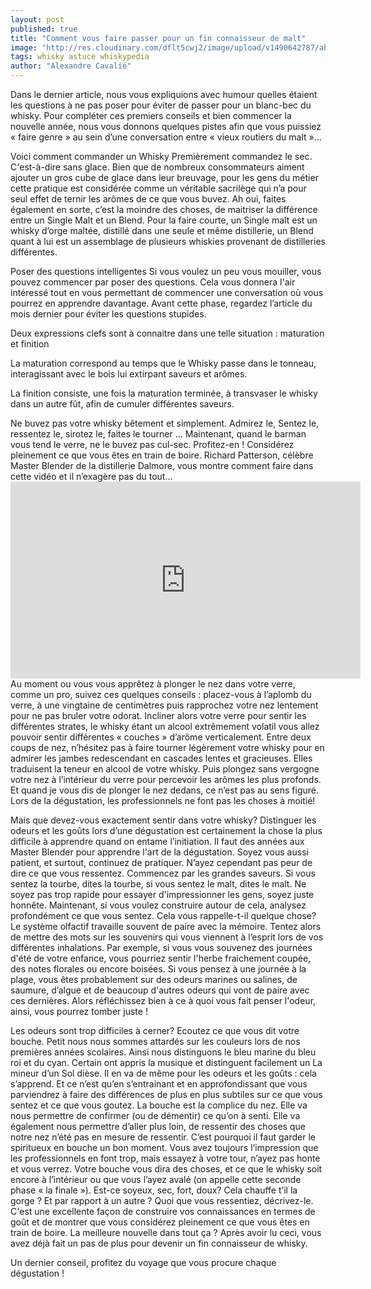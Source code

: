 ```yaml
---
layout: post
published: true
title: "Comment vous faire passer pour un fin connaisseur de malt"
image: "http://res.cloudinary.com/dflt5cwj2/image/upload/v1490642787/aberlour_c0cyv7.jpg"
tags: whisky astuce whiskypedia
author: "Alexandre Cavalié"
---
```

Dans le dernier article, nous vous expliquions avec humour quelles étaient les questions à ne pas poser pour éviter de passer pour un blanc-bec du whisky. Pour compléter ces premiers conseils et bien commencer la nouvelle année, nous vous donnons quelques pistes afin que vous puissiez « faire genre » au sein d’une conversation entre « vieux routiers du malt »…

Voici comment commander un Whisky
Premièrement commandez le sec. C'est-à-dire sans glace. Bien que de nombreux consommateurs aiment ajouter un gros cube de glace dans leur breuvage, pour les gens du métier cette pratique est considérée comme un véritable sacrilège qui n’a pour seul effet de ternir les arômes de ce que vous buvez.
Ah oui, faites également en sorte, c’est la moindre des choses, de maitriser la différence entre un Single Malt et un Blend. Pour la faire courte, un Single malt est un whisky d’orge maltée, distillé dans une seule et même distillerie, un Blend quant à lui est un assemblage de plusieurs whiskies provenant de distilleries différentes.

Poser des questions intelligentes
Si vous voulez un peu vous mouiller, vous pouvez commencer par poser des questions. Cela vous donnera l'air intéressé tout en vous permettant de commencer une conversation où vous pourrez en apprendre davantage.
Avant cette phase, regardez l’article du mois dernier pour éviter les questions stupides.

Deux expressions clefs sont à connaitre dans une telle situation : maturation et finition

La maturation correspond au temps que le Whisky passe dans le tonneau, interagissant avec le bois lui extirpant saveurs et arômes.

La finition consiste, une fois la maturation terminée, à transvaser le whisky dans un autre fût, afin de cumuler différentes saveurs.

Ne buvez pas votre whisky bêtement et simplement. Admirez le, Sentez le, ressentez le, sirotez le, faites le tourner ...
Maintenant, quand le barman vous tend le verre, ne le buvez pas cul-sec. Profitez-en ! Considérez pleinement ce que vous êtes en train de boire.
Richard Patterson, célèbre Master Blender de la distillerie Dalmore, vous montre comment faire dans cette vidéo et il n’exagère pas du tout…   <iframe width="560" height="315" src="https://www.youtube.com/embed/YVG1U-faqHY" frameborder="0" allowfullscreen></iframe>
Au moment ou vous vous apprêtez à plonger le nez dans votre verre, comme un pro, suivez ces quelques conseils :
placez-vous à l’aplomb du verre, à une vingtaine de centimètres puis rapprochez votre nez lentement pour ne pas bruler votre odorat. Incliner alors votre verre pour sentir les différentes strates, le whisky étant un alcool extrêmement volatil vous allez pouvoir sentir différentes « couches » d’arôme verticalement.
Entre deux coups de nez, n’hésitez pas à faire tourner légèrement votre whisky pour en admirer les jambes redescendant en cascades lentes et gracieuses. Elles traduisent la teneur en alcool de votre whisky.
Puis plongez sans vergogne votre nez à l’intérieur du verre pour percevoir les arômes les plus profonds. Et quand je vous dis de plonger le nez dedans, ce n’est pas au sens figuré. Lors de la dégustation, les professionnels ne font pas les choses à moitié!

Mais que devez-vous exactement sentir dans votre whisky?
Distinguer les odeurs et les goûts lors d’une dégustation est certainement la chose la plus difficile à apprendre quand on entame l’initiation. Il faut des années aux Master Blender pour apprendre l'art de la dégustation. Soyez vous aussi patient, et surtout, continuez de pratiquer.
N’ayez cependant pas peur de dire ce que vous ressentez. Commencez par les grandes saveurs. Si vous sentez la tourbe, dites la tourbe, si vous sentez le malt, dites le malt. Ne soyez pas trop rapide pour essayer d'impressionner les gens, soyez juste honnête.
Maintenant, si vous voulez construire autour de cela, analysez profondément ce que vous sentez.
Cela vous rappelle-t-il quelque chose?
Le système olfactif travaille souvent de paire avec la mémoire. Tentez alors de mettre des mots sur les souvenirs qui vous viennent à l’esprit lors de vos différentes inhalations.
Par exemple, si vous vous souvenez des journées d'été de votre enfance, vous pourriez sentir l'herbe fraichement coupée, des notes florales ou encore boisées.
Si vous pensez à une journée à la plage, vous êtes probablement sur des odeurs marines ou salines, de saumure, d’algue et de beaucoup d'autres odeurs qui vont de paire avec ces dernières.
Alors réfléchissez bien à ce à quoi vous fait penser l'odeur, ainsi, vous pourrez tomber juste !

Les odeurs sont trop difficiles à cerner? Ecoutez ce que vous dit votre bouche.
Petit nous nous sommes attardés sur les couleurs lors de nos premières années scolaires. Ainsi nous distinguons le bleu marine du bleu roi et du cyan. Certain ont appris la musique et distinguent facilement un La mineur d’un Sol dièse. Il en va de même pour les odeurs et les goûts : cela s’apprend.  Et ce n’est qu’en s’entrainant et en approfondissant que vous parviendrez à faire des différences de plus en plus subtiles sur ce que vous sentez et ce que vous goutez.
La bouche est la complice du nez. Elle va nous permettre de confirmer (ou de démentir) ce qu’on à senti. Elle va également nous permettre d’aller plus loin, de ressentir des choses que notre nez n’été pas en mesure de ressentir. C’est pourquoi il faut garder le spiritueux en bouche un bon moment. Vous avez toujours l’impression que les professionnels en font trop, mais essayez à votre tour, n’ayez pas honte et vous verrez.
Votre bouche vous dira des choses, et ce que le whisky soit encore à l’intérieur ou que vous l’ayez avalé (on appelle cette seconde phase « la finale »).
Est-ce soyeux, sec, fort, doux? Cela chauffe t’il la gorge ? Et par rapport à un autre ?
Quoi que vous ressentiez, décrivez-le. C'est une excellente façon de construire vos connaissances en termes de goût et de montrer que vous considérez pleinement ce que vous êtes en train de boire.
La meilleure nouvelle dans tout ça ? Après avoir lu ceci, vous avez déjà fait un pas de plus pour devenir un fin connaisseur de whisky.

Un dernier conseil, profitez du voyage que vous procure chaque dégustation !
